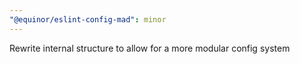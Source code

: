 ```yaml
---
"@equinor/eslint-config-mad": minor
---
```


Rewrite internal structure to allow for a more modular config system

